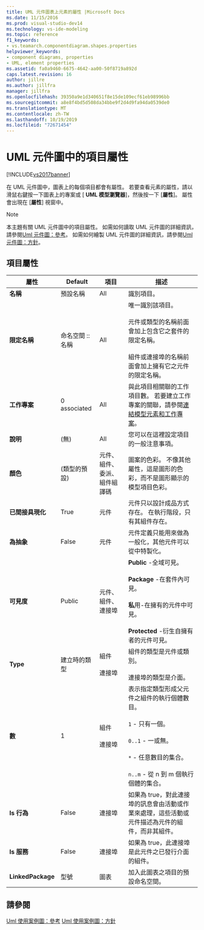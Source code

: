 ```yaml
---
title: UML 元件圖表上元素的屬性 |Microsoft Docs
ms.date: 11/15/2016
ms.prod: visual-studio-dev14
ms.technology: vs-ide-modeling
ms.topic: reference
f1_keywords:
- vs.teamarch.componentdiagram.shapes.properties
helpviewer_keywords:
- component diagrams, properties
- UML, element properties
ms.assetid: fa0a9460-6675-4642-aa00-50f8719a892d
caps.latest.revision: 16
author: jillre
ms.author: jillfra
manager: jillfra
ms.openlocfilehash: 39350a9e1d340651f8e15de109ecf61eb98996bb
ms.sourcegitcommit: a8e8f4bd5d508da34bbe9f2d4d9fa94da0539de0
ms.translationtype: MT
ms.contentlocale: zh-TW
ms.lasthandoff: 10/19/2019
ms.locfileid: "72671454"
---
```

# <a name="properties-of-elements-on-uml-component-diagrams"></a>UML 元件圖中的項目屬性
[!INCLUDE[vs2017banner](../includes/vs2017banner.md)]

在 UML 元件圖中，圖表上的每個項目都會有屬性。 若要查看元素的屬性，請以滑鼠右鍵按一下圖表上的專案或 [ **UML 模型瀏覽器**]，然後按一下 [**屬性**]。 屬性會出現在 [**屬性**] 視窗中。

> [!NOTE]
> 本主題有關 UML 元件圖中的項目屬性。 如需如何讀取 UML 元件圖的詳細資訊，請參閱[Uml 元件圖：參考](../modeling/uml-component-diagrams-reference.md)。 如需如何繪製 UML 元件圖的詳細資訊，請參閱[Uml 元件圖：方針](../modeling/uml-component-diagrams-guidelines.md)。

## <a name="properties-of-elements"></a>項目屬性

|屬性|Default|項目|描述|
|--------------|-------------|-------------|-----------------|
|**名稱**|預設名稱|All|識別項目。|
|**限定名稱**|命名空間 :: 名稱|All|唯一識別該項目。<br /><br /> 元件或類型的名稱前面會加上包含它之套件的限定名稱。<br /><br /> 組件或連接埠的名稱前面會加上擁有它之元件的限定名稱。|
|**工作專案**|0 associated|All|與此項目相關聯的工作項目數。 若要建立工作專案的關聯，請參閱[連結模型元素和工作專案](../modeling/link-model-elements-and-work-items.md)。|
|**說明**|(無)|All|您可以在這裡設定項目的一般注意事項。|
|**顏色**|(類型的預設)|元件、組件、委派、組件組譯碼|圖案的色彩。 不像其他屬性，這是圖形的色彩，而不是圖形顯示的模型項目色彩。|
|**已間接具現化**|True|元件|元件只以設計成品方式存在。 在執行階段，只有其組件存在。|
|**為抽象**|False|元件|元件定義只能用來做為一般化，其他元件可以從中特製化。|
|**可見度**|Public|元件、組件、連接埠|**Public** -全域可見。<br /><br /> **Package** -在套件內可見。<br /><br /> **私**用-在擁有的元件中可見。<br /><br /> **Protected** -衍生自擁有者的元件可見。|
|**Type**|建立時的類型|組件<br /><br /> 連接埠|組件的類型是元件或類別。<br /><br /> 連接埠的類型是介面。|
|**數**|1|組件<br /><br /> 連接埠|表示指定類型形成父元件之組件的執行個體數目。<br /><br /> `1` - 只有一個。<br /><br /> `0..1` - 一或無。<br /><br /> `*` - 任意數目的集合。<br /><br /> `n..m` - 從 n 到 m 個執行個體的集合。|
|**Is 行為**|False|連接埠|如果為 true，對此連接埠的訊息會由活動或作業來處理，這些活動或元件描述為元件的組件，而非其組件。|
|**Is 服務**|False|連接埠|如果為 true，此連接埠是此元件之已發行介面的組件。|
|**LinkedPackage**|型號|圖表|加入此圖表之項目的預設命名空間。|

## <a name="see-also"></a>請參閱
 [Uml 使用案例圖：參考](../modeling/uml-use-case-diagrams-reference.md) [Uml 使用案例圖：方針](../modeling/uml-use-case-diagrams-guidelines.md)
